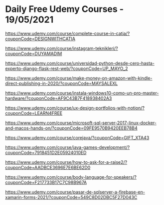 # Daily Free Udemy Courses - 19/05/2021

https://www.udemy.com/course/complete-course-in-catia/?couponCode=DESIGNWITHCATIA
https://www.udemy.com/course/instagram-teknikleri/?couponCode=DUYAMADIM
https://www.udemy.com/course/universidad-python-desde-cero-hasta-experto-django-flask-rest-web/?couponCode=UP_MAYO_2
https://www.udemy.com/course/make-money-on-amazon-with-kindle-direct-publishing-in-2020/?couponCode=MAYSALEXL
https://www.udemy.com/course/instala-windows10-como-un-pro-master-hardware/?couponCode=AF9C43B7F418938402A3
https://www.udemy.com/course/ux-design-portfolios-with-notion/?couponCode=LEARN4FREE
https://www.udemy.com/course/microsoft-sql-server-2017-linux-docker-and-macos-hands-on/?couponCode=09FE9570B9420EEB78B4
https://www.udemy.com/course/corejava/?couponCode=GIFT_XTA43
https://www.udemy.com/course/java-games-development/?couponCode=7918451D2E05924010ED
https://www.udemy.com/course/how-to-ask-for-a-raise2/?couponCode=AADBCE3696E7E6BE62D0
https://www.udemy.com/course/body-language-for-speakers/?couponCode=F217733B17C7C98B967A
https://www.udemy.com/course/pasar-de-sqlserver-a-firebase-en-xamarin-forms-2021/?couponCode=549C8D02DBC5F27D043C

